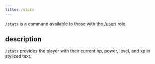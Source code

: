 ```yaml
---
title: /stats
---
```


`/stats` is a command available to those with the [/user/](/reference/roles/#user) role.

## description

`/stats` provides the player with their current hp, power, level, and xp in stylized text.
